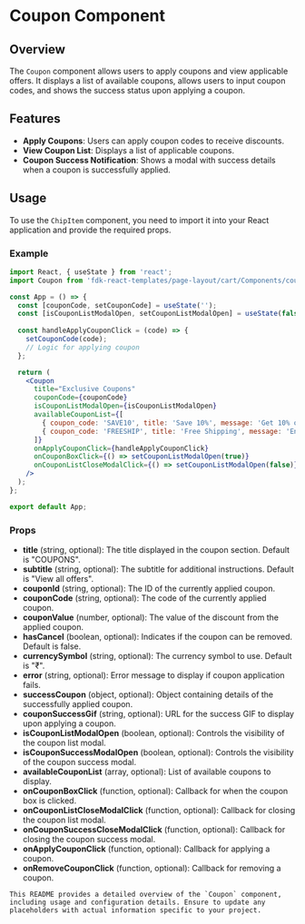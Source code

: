 # Coupon Component

## Overview
The `Coupon` component allows users to apply coupons and view applicable offers. It displays a list of available coupons, allows users to input coupon codes, and shows the success status upon applying a coupon.

## Features
- **Apply Coupons**: Users can apply coupon codes to receive discounts.
- **View Coupon List**: Displays a list of applicable coupons.
- **Coupon Success Notification**: Shows a modal with success details when a coupon is successfully applied.

## Usage
To use the `ChipItem` component, you need to import it into your React application and provide the required props.

### Example
```jsx
import React, { useState } from 'react';
import Coupon from 'fdk-react-templates/page-layout/cart/Components/coupon/coupon';

const App = () => {
  const [couponCode, setCouponCode] = useState('');
  const [isCouponListModalOpen, setCouponListModalOpen] = useState(false);
  
  const handleApplyCouponClick = (code) => {
    setCouponCode(code);
    // Logic for applying coupon
  };

  return (
    <Coupon
      title="Exclusive Coupons"
      couponCode={couponCode}
      isCouponListModalOpen={isCouponListModalOpen}
      availableCouponList={[
        { coupon_code: 'SAVE10', title: 'Save 10%', message: 'Get 10% off your order', expires_on: '2024-12-31', is_applicable: true },
        { coupon_code: 'FREESHIP', title: 'Free Shipping', message: 'Enjoy free shipping on orders over ₹500', expires_on: '2024-11-15', is_applicable: true }
      ]}
      onApplyCouponClick={handleApplyCouponClick}
      onCouponBoxClick={() => setCouponListModalOpen(true)}
      onCouponListCloseModalClick={() => setCouponListModalOpen(false)}
    />
  );
};

export default App;

```

### Props
- **title** (string, optional): The title displayed in the coupon section. Default is "COUPONS".
- **subtitle** (string, optional): The subtitle for additional instructions. Default is "View all offers".
- **couponId** (string, optional): The ID of the currently applied coupon.
- **couponCode** (string, optional): The code of the currently applied coupon.
- **couponValue** (number, optional): The value of the discount from the applied coupon.
- **hasCancel** (boolean, optional): Indicates if the coupon can be removed. Default is false.
- **currencySymbol** (string, optional): The currency symbol to use. Default is "₹".
- **error** (string, optional): Error message to display if coupon application fails.
- **successCoupon** (object, optional): Object containing details of the successfully applied coupon.
- **couponSuccessGif** (string, optional): URL for the success GIF to display upon applying a coupon.
- **isCouponListModalOpen** (boolean, optional): Controls the visibility of the coupon list modal.
- **isCouponSuccessModalOpen** (boolean, optional): Controls the visibility of the coupon success modal.
- **availableCouponList** (array, optional): List of available coupons to display.
- **onCouponBoxClick** (function, optional): Callback for when the coupon box is clicked.
- **onCouponListCloseModalClick** (function, optional): Callback for closing the coupon list modal.
- **onCouponSuccessCloseModalClick** (function, optional): Callback for closing the coupon success modal.
- **onApplyCouponClick** (function, optional): Callback for applying a coupon.
- **onRemoveCouponClick** (function, optional): Callback for removing a coupon.


```
This README provides a detailed overview of the `Coupon` component, including usage and configuration details. Ensure to update any placeholders with actual information specific to your project.
